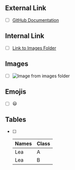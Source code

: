## External Link
- [ ] [GitHub Documentation](https://help.github.com/en)

## Internal Link
- [ ] [Link to Images Folder](images/)

## Images
- [ ] ![Image from images folder](images/screenshot.jpg)

## Emojis
- [ ] :smiley:

## Tables
- [ ] 
  | Names | Class |
  |-------|-------|
  |  Lea  |   A   |
  |  Lea  |   B   |
